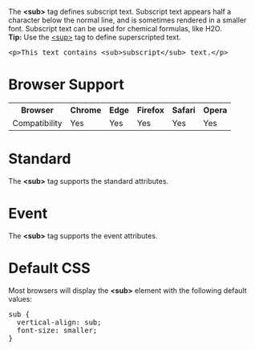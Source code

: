 The <b>&lt;sub&gt;</b> tag defines subscript text. Subscript text appears half a character below the normal line, and is sometimes rendered in a smaller font. Subscript text can be used for chemical formulas, like H2O.
<br>
<b>Tip:</b> Use the <a href="sup.md">&lt;sup&gt;</a> tag to define superscripted text.
<pre>&lt;p&gt;This text contains &lt;sub&gt;subscript&lt;/sub&gt; text.&lt;/p&gt;</pre>
<h1>Browser Support</h1>
<table class="ws-table-all notranslate">
  <tr>
    <th>Browser</th>
    <th>Chrome</th>
    <th>Edge</th>
    <th>Firefox</th>
    <th>Safari</th>
    <th>Opera</th>
  </tr>
  <tr>
    <td>Compatibility</td>
    <td>Yes</td>
    <td>Yes</td>
    <td>Yes</td>
    <td>Yes</td>
    <td>Yes</td>
  </tr>
</table>
<h1>Standard</h1>
The <b>&lt;sub&gt;</b> tag supports the standard attributes.
<h1>Event</h1>
The <b>&lt;sub&gt;</b> tag supports the event attributes.
<h1>Default CSS</h1>
Most browsers will display the <b>&lt;sub&gt;</b> element with the following default values:
<pre>
sub {
  vertical-align: sub;
  font-size: smaller;
}
</pre>
